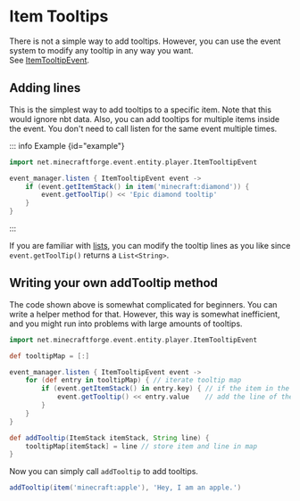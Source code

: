 # Item Tooltips

There is not a simple way to add tooltips. However, you can use the event system to modify any tooltip in any way you
want. <br>
See [ItemTooltipEvent](events/item_tooltip_event.md).

## Adding lines

This is the simplest way to add tooltips to a specific item. Note that this would ignore nbt data. Also, you can add
tooltips for multiple items inside the event. You don't need to call listen for the same event multiple times.

::: info Example {id="example"}

```groovy
import net.minecraftforge.event.entity.player.ItemTooltipEvent

event_manager.listen { ItemTooltipEvent event ->
    if (event.getItemStack() in item('minecraft:diamond')) {
        event.getToolTip() << 'Epic diamond tooltip'
    }
}
```

:::

If you are familiar with [lists](../groovy/lists.md), you can modify the tooltip lines as you like
since `event.getToolTip()` returns a `List<String>`.

## Writing your own addTooltip method
The code shown above is somewhat complicated for beginners. You can write a helper method for that.
However, this way is somewhat inefficient, and you might run into problems with large amounts of tooltips.

```groovy
import net.minecraftforge.event.entity.player.ItemTooltipEvent

def tooltipMap = [:]

event_manager.listen { ItemTooltipEvent event ->
    for (def entry in tooltipMap) { // iterate tooltip map
        if (event.getItemStack() in entry.key) { // if the item in the event matches the map entry
            event.getTooltip() << entry.value    // add the line of the map entry
        }
    }
}

def addTooltip(ItemStack itemStack, String line) {
    tooltipMap[itemStack] = line // store item and line in map
}
```

Now you can simply call `addTooltip` to add tooltips.
```groovy
addTooltip(item('minecraft:apple'), 'Hey, I am an apple.')
```
